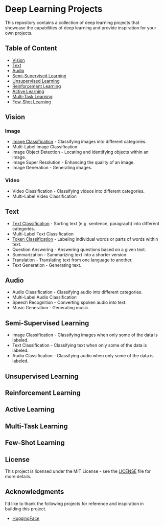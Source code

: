 # Deep Learning Projects

This repository contains a collection of deep learning projects that showcase the capabilities of deep learning and provide inspiration for your own projects.

## Table of Content

- [Vision](#vision)
- [Text](#text)
- [Audio](#audio)
- [Semi-Supervised Learning](#semi-supervised-learning)
- [Unsupervised Learning](#unsupervised-learning)
- [Reinforcement Learning](#reinforcement-learning)
- [Active Learning](#active-learning)
- [Multi-Task Learning](#multi-task-learning)
- [Few-Shot Learning](#few-shot-learning)

## Vision

### Image

- [Image Classification](./vision/image%20classification) - Classifying images into different categories.
- Multi-Label Image Classification
- Image Object Detection - Locating and identifying objects within an image.
- Image Super Resolution - Enhancing the quality of an image.
- Image Generation - Generating images.

### Video

- Video Classification - Classifying videos into different categories.
- Multi-Label Video Classification

## Text

- [Text Classification](./text/text%20classification) - Sorting text (e.g. sentence, paragraph) into different categories.
- Multi-Label Text Classification
- [Token Classification](./text/token%20classification) - Labeling individual words or parts of words within text.
- Question Answering - Answering questions based on a given text.
- Summarization - Summarizing text into a shorter version.
- Translation - Translating text from one language to another.
- Text Generation - Generating text.

## Audio

- Audio Classification - Classifying audio into different categories.
- Multi-Label Audio Classification
- Speech Recognition - Converting spoken audio into text.
- Music Generation - Generating music.

## Semi-Supervised Learning

- Image Classification - Classifying images when only some of the data is labeled.
- Text Classification - Classifying text when only some of the data is labeled.
- Audio Classification - Classifying audio when only some of the data is labeled.

## Unsupervised Learning

## Reinforcement Learning

## Active Learning

## Multi-Task Learning

## Few-Shot Learning

## License
This project is licensed under the MIT License - see the [LICENSE](./LICENSE) file for more details.

## Acknowledgments
I'd like to thank the following projects for reference and inspiration in building this project.

* [HuggingFace](https://github.com/huggingface/transformers)

